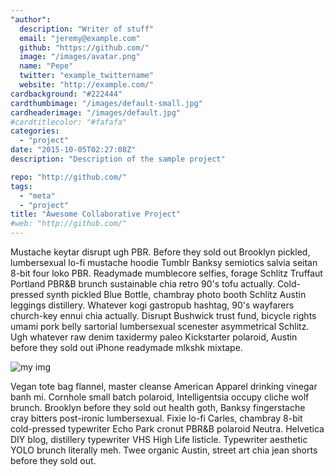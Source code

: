 ```yaml
---
"author":
  description: "Writer of stuff"
  email: "jeremy@example.com"
  github: "https://github.com/"
  image: "/images/avatar.png"
  name: "Pepe"
  twitter: "example_twittername"
  website: "http://example.com/"
cardbackground: "#222444"
cardthumbimage: "/images/default-small.jpg"
cardheaderimage: "/images/default.jpg"
#cardtitlecolor: "#fafafa"
categories:
  - "project"
date: "2015-10-05T02:27:08Z"
description: "Description of the sample project"

repo: "http://github.com/"
tags:
  - "meta"
  - "project"
title: "Awesome Collaborative Project"
#web: "http://github.com/"
---
```


Mustache keytar disrupt ugh PBR. Before they sold out Brooklyn pickled, lumbersexual lo-fi mustache hoodie Tumblr Banksy semiotics salvia seitan 8-bit four loko PBR. Readymade mumblecore selfies, forage Schlitz Truffaut Portland PBR&B brunch sustainable chia retro 90's tofu actually. Cold-pressed synth pickled Blue Bottle, chambray photo booth Schlitz Austin leggings distillery. Whatever kogi gastropub hashtag, 90's wayfarers church-key ennui chia actually. Disrupt Bushwick trust fund, bicycle rights umami pork belly sartorial lumbersexual scenester asymmetrical Schlitz. Ugh whatever raw denim taxidermy paleo Kickstarter polaroid, Austin before they sold out iPhone readymade mlkshk mixtape.

![my img](/images/thumb1.png)

Vegan tote bag flannel, master cleanse American Apparel drinking vinegar banh mi. Cornhole small batch polaroid, Intelligentsia occupy cliche wolf brunch. Brooklyn before they sold out health goth, Banksy fingerstache cray bitters post-ironic lumbersexual. Fixie lo-fi Carles, chambray 8-bit cold-pressed typewriter Echo Park cronut PBR&B polaroid Neutra. Helvetica DIY blog, distillery typewriter VHS High Life listicle. Typewriter aesthetic YOLO brunch literally meh. Twee organic Austin, street art chia jean shorts before they sold out.
